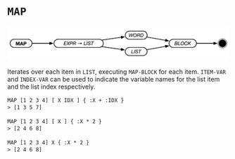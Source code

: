 # `MAP`

![MAP Syntax](../assets/map.png)

Iterates over each item in `LIST`, executing `MAP-BLOCK` for each item. `ITEM-VAR` and `INDEX-VAR` can be used to indicate the variable names for the list item and the list index respectively.

```text
MAP [1 2 3 4] [ X IDX ] { :X + :IDX }
> [1 3 5 7]

MAP [1 2 3 4] [ X ] { :X * 2 }
> [2 4 6 8]

MAP [1 2 3 4] X { :X * 2 }
> [2 4 6 8]
```
